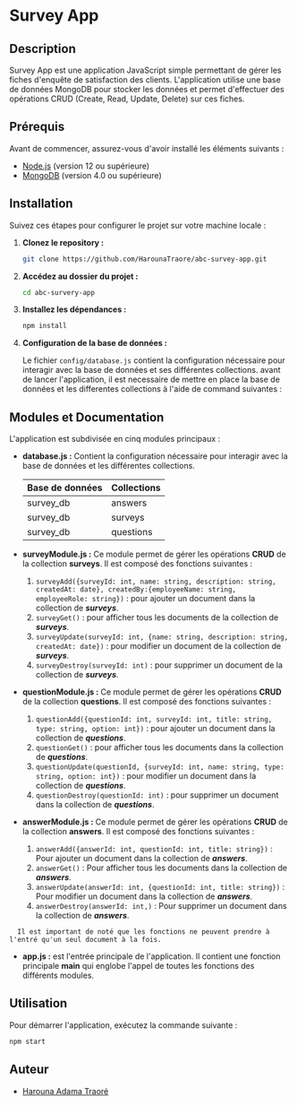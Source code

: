 # Survey App

## Description

Survey App est une application JavaScript simple permettant de gérer les fiches d'enquête de satisfaction des clients. L'application utilise une base de données MongoDB pour stocker les données et permet d'effectuer des opérations CRUD (Create, Read, Update, Delete) sur ces fiches.

## Prérequis

Avant de commencer, assurez-vous d'avoir installé les éléments suivants :

- [Node.js](https://nodejs.org/) (version 12 ou supérieure)
- [MongoDB](https://www.mongodb.com/try/download/community) (version 4.0 ou supérieure)

## Installation

Suivez ces étapes pour configurer le projet sur votre machine locale :

1. **Clonez le repository :**

   ```bash
   git clone https://github.com/HarounaTraore/abc-survey-app.git
   ```

2. **Accédez au dossier du projet :**

   ```bash
   cd abc-survery-app
   ```

3. **Installez les dépendances :**

   ```bash
   npm install
   ```

4. **Configuration de la base de données :**

   Le fichier `config/database.js` contient la configuration nécessaire pour interagir avec la base de données et ses différentes collections.
   avant de lancer l'application, il est necessaire de mettre en place la base de données et les differentes collections à l'aide de command suivantes :

## Modules et Documentation

L'application est subdivisée en cinq modules principaux :

- **database.js :** Contient la configuration nécessaire pour interagir avec la base de données et les différentes collections.

  | **Base de données** | **Collections** |
  | ------------------- | --------------- |
  | survey_db           | answers         |
  | survey_db           | surveys         |
  | survey_db           | questions       |

- **surveyModule.js :** Ce module permet de gérer les opérations **CRUD** de la collection **surveys**. Il est composé des fonctions suivantes :

  1. `surveyAdd({surveyId: int, name: string, description: string, createdAt: date}, createdBy:{employeeName: string, employeeRole: string})` : pour ajouter un document dans la collection de **_surveys_**.
  2. `surveyGet()` : pour afficher tous les documents de la collection de **_surveys_**.
  3. `surveyUpdate(surveyId: int, {name: string, description: string, createdAt: date})` : pour modifier un document de la collection de **_surveys_**.
  4. `surveyDestroy(surveyId: int)` : pour supprimer un document de la collection de **_surveys_**.

- **questionModule.js :** Ce module permet de gérer les opérations **CRUD** de la collection **questions**. Il est composé des fonctions suivantes :

  1. `questionAdd({questionId: int, surveyId: int, title: string, type: string, option: int})` : pour ajouter un document dans la collection de **_questions_**.
  2. `questionGet()` : pour afficher tous les documents dans la collection de **_questions_**.
  3. `questionUpdate(questionId, {surveyId: int, name: string, type: string, option: int})` : pour modifier un document dans la collection de **_questions_**.
  4. `questionDestroy(questionId: int)` : pour supprimer un document dans la collection de **_questions_**.

- **answerModule.js :** Ce module permet de gérer les opérations **CRUD** de la collection **answers**. Il est composé des fonctions suivantes :

  1. `answerAdd({answerId: int, questionId: int, title: string})` : Pour ajouter un document dans la collection de **_answers_**.
  2. `answerGet()` : Pour afficher tous les documents dans la collection de **_answers_**.
  3. `answerUpdate(answerId: int, {questionId: int, title: string})` : Pour modifier un document dans la collection de **_answers_**.
  4. `answerDestroy(answerId: int,)` : Pour supprimer un document dans la collection de **_answers_**.

`  Il est important de noté que les fonctions ne peuvent prendre à l'entré qu'un seul document à la fois.`

- **app.js :** est l'entrée principale de l'application. Il contient une fonction principale **main** qui englobe l'appel de toutes les fonctions des différents modules.

## Utilisation

Pour démarrer l'application, exécutez la commande suivante :

```bash
npm start
```

## Auteur

- [Harouna Adama Traoré](https://github.com/HarounaTraore/)
